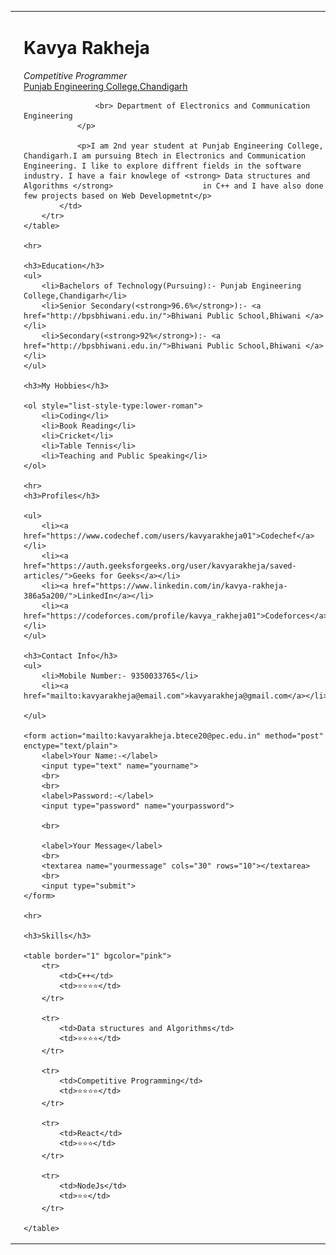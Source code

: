 <!DOCTYPE html>
<html lang="en">

<head>
    <meta charset="UTF-8">
    <meta http-equiv="X-UA-Compatible" content="IE=edge">
    <meta name="viewport" content="width=device-width, initial-scale=1.0">
    <title>Kavya Rakheja</title>
</head>

<body>
    <table cellspacing="20">
        <tr>
            <td><img src="Kavya.png" alt="Kavya Profile Picture" height="400" width="400"></td>
            <td>
                <h1>Kavya Rakheja</h1>
                <p>
                    <em>Competitive Programmer</em>
                    <br>
                    <a href="https://pec.ac.in/">Punjab Engineering College,Chandigarh</a>

                    <br> Department of Electronics and Communication Engineering
                </p>

                <p>I am 2nd year student at Punjab Engineering College, Chandigarh.I am pursuing Btech in Electronics and Communication Engineering. I like to explore diffrent fields in the software industry. I have a fair knowlege of <strong> Data structures and Algorithms </strong>                    in C++ and I have also done few projects based on Web Developmetnt</p>
            </td>
        </tr>
    </table>

    <hr>

    <h3>Education</h3>
    <ul>
        <li>Bachelors of Technology(Pursuing):- Punjab Engineering College,Chandigarh</li>
        <li>Senior Secondary(<strong>96.6%</strong>):- <a href="http://bpsbhiwani.edu.in/">Bhiwani Public School,Bhiwani </a></li>
        <li>Secondary(<strong>92%</strong>):- <a href="http://bpsbhiwani.edu.in/">Bhiwani Public School,Bhiwani </a></li>
    </ul>

    <h3>My Hobbies</h3>

    <ol style="list-style-type:lower-roman">
        <li>Coding</li>
        <li>Book Reading</li>
        <li>Cricket</li>
        <li>Table Tennis</li>
        <li>Teaching and Public Speaking</li>
    </ol>

    <hr>
    <h3>Profiles</h3>

    <ul>
        <li><a href="https://www.codechef.com/users/kavyarakheja01">Codechef</a></li>
        <li><a href="https://auth.geeksforgeeks.org/user/kavyarakheja/saved-articles/">Geeks for Geeks</a></li>
        <li><a href="https://www.linkedin.com/in/kavya-rakheja-386a5a200/">LinkedIn</a></li>
        <li><a href="https://codeforces.com/profile/kavya_rakheja01">Codeforces</a></li>
    </ul>

    <h3>Contact Info</h3>
    <ul>
        <li>Mobile Number:- 9350033765</li>
        <li><a href="mailto:kavyarakheja@email.com">kavyarakheja@gmail.com</a></li>

    </ul>

    <form action="mailto:kavyarakheja.btece20@pec.edu.in" method="post" enctype="text/plain">
        <label>Your Name:-</label>
        <input type="text" name="yourname">
        <br>
        <br>
        <label>Password:-</label>
        <input type="password" name="yourpassword">

        <br>

        <label>Your Message</label>
        <br>
        <textarea name="yourmessage" cols="30" rows="10"></textarea>
        <br>
        <input type="submit">
    </form>

    <hr>

    <h3>Skills</h3>

    <table border="1" bgcolor="pink">
        <tr>
            <td>C++</td>
            <td>⭐⭐⭐⭐</td>
        </tr>

        <tr>
            <td>Data structures and Algorithms</td>
            <td>⭐⭐⭐⭐</td>
        </tr>

        <tr>
            <td>Competitive Programming</td>
            <td>⭐⭐⭐⭐</td>
        </tr>

        <tr>
            <td>React</td>
            <td>⭐⭐⭐</td>
        </tr>

        <tr>
            <td>NodeJs</td>
            <td>⭐⭐</td>
        </tr>

    </table>
</body>

</html>
